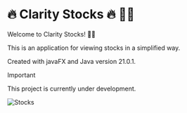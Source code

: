# 🔥 Clarity Stocks 🔥 💅✨

Welcome to Clarity Stocks! 🏴‍☠️

This is an application for viewing stocks in a simplified way.

Created with javaFX and Java version 21.0.1.

> [!IMPORTANT]
> This project is currently under development.


![Stocks](https://www.bankrate.com/2019/03/22142110/How-to-trade-stocks.jpg?auto=webp&optimize=high)
